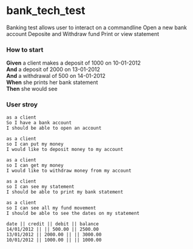 # bank_tech_test

Banking test allows user to interact on a commandline
Open a new bank account
Deposite and Withdraw fund
Print or view statement

### How to start

**Given** a client makes a deposit of 1000 on 10-01-2012  
**And** a deposit of 2000 on 13-01-2012  
**And** a withdrawal of 500 on 14-01-2012  
**When** she prints her bank statement  
**Then** she would see

### User stroy

```
as a client
So I have a bank account
I should be able to open an account

as a client
so I can put my money
I would like to deposit money to my account

as a client
so I can get my money
I would like to withdraw money from my account

as a client
so I can see my statement
I should be able to print my bank statement

as a client
so I can see all my fund movement
I should be able to see the dates on my statement

```

```
date || credit || debit || balance
14/01/2012 || || 500.00 || 2500.00
13/01/2012 || 2000.00 || || 3000.00
10/01/2012 || 1000.00 || || 1000.00
```
